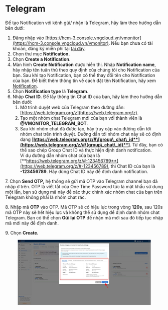 # Telegram

Để tạo Notification với kênh gửi/ nhận là Telegram, hãy làm theo hướng dẫn bên dưới:

1. Đăng nhập vào [https://hcm-3.console.vngcloud.vn/vmonitor](https://hcm-3.console.vngcloud.vn/vmonitor). Nếu bạn chưa có tài khoản, đăng ký miễn phí tại [tại đây](https://register.vngcloud.vn/signup).
2. Chọn thư mục **Notification.**
3. Chọn **Create a Notification**.
4. Màn hình **Create Notification** được hiển thị. Nhập **Notification name**, hãy nhập tên tuân thủ theo quy định của chúng tôi cho Notification của bạn. Sau khi tạo Notification, bạn có thể thay đổi tên cho Notification của bạn. Để biết thêm thông tin về cách đặt tên Notification, hãy xem [Notification](../).
5. Chọn **Notification type** là **Telegram**.
6. Nhập **Chat ID.** Để lấy thông tin Chat ID của bạn, hãy làm theo hướng dẫn bên dưới:
   1. Mở trình duyệt web của Telegram theo đường dẫn: [https://web.telegram.org/z](https://web.telegram.org/z).
   2. Tạo một nhóm chat Telegram mới của bạn với thành viên là **@VMONITOR\_TELEGRAM\_BOT**.
   3. Sau khi nhóm chat đã được tạo, hãy truy cập vào đường dẫn tới nhóm chat trên trình duyệt. Đường dẫn tới nhóm chat này sẽ có định dạng [**https://web.telegram.org/z/#\[group\_chat\_id**](https://web.telegram.org/z/#\[group\_chat\_id)**]**. Từ đây, bạn có thể sao chép Group Chat ID và thực hiện định danh notification. \
      Ví dụ đường dẫn nhóm chat của bạn là [**https://web.telegram.org/z/#-123456789**](https://web.telegram.org/z/#-123456789), thì Chat ID của bạn là **-123456789**. Hãy dùng Chat ID này để định danh notification.

7\. Chọn **Send OTP,** hệ thống sẽ gửi mã OTP vào Telegram channel bạn đã nhập ở trên. OTP là viết tắt của One Time Password tức là mật khẩu sử dụng một lần, bạn sử dụng mã này để xác thực chính xác nhóm chat của bạn trên Telegram không phải là nhóm chat rác.

8\. Nhập mã **OTP** vào OTP. Mã OTP sẽ có hiệu lực trong vòng **120s**, sau 120s mã OTP này sẽ hết hiệu lực và không thể sử dụng để định danh nhóm chat Telegram. Bạn có thể chọn **Gửi lại OTP** để nhận mã mới sau đó tiếp tục nhập mã mới này để định danh.

9\. Chọn **Create.**&#x20;

<figure><img src="../../../../.gitbook/assets/image (103).png" alt="" width="512"><figcaption></figcaption></figure>
